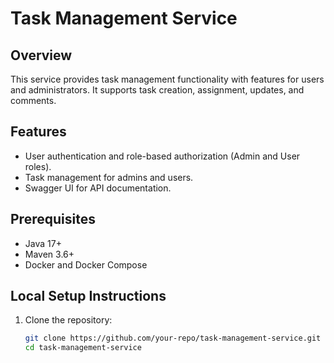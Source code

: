 # Task Management Service

## Overview
This service provides task management functionality with features for users and administrators. It supports task creation, assignment, updates, and comments.

## Features
- User authentication and role-based authorization (Admin and User roles).
- Task management for admins and users.
- Swagger UI for API documentation.

## Prerequisites
- Java 17+
- Maven 3.6+
- Docker and Docker Compose

## Local Setup Instructions

1. Clone the repository:
   ```bash
   git clone https://github.com/your-repo/task-management-service.git
   cd task-management-service

